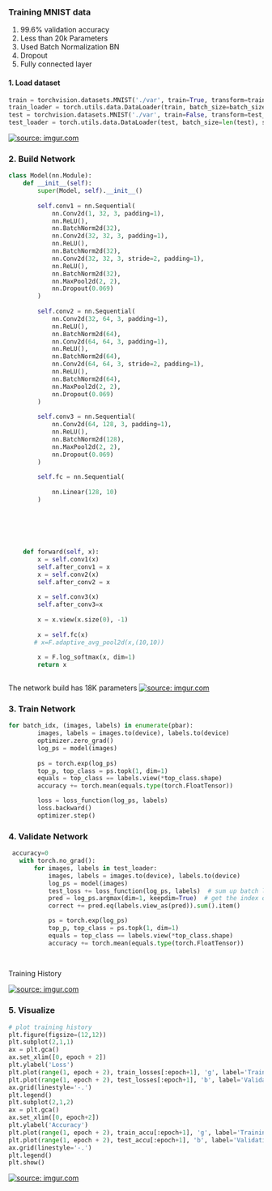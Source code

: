 ### Training MNIST data

1. 99.6% validation accuracy
2. Less than 20k Parameters
3. Used Batch Normalization BN
4. Dropout
5. Fully connected layer 

#### 1. Load dataset

```python
train = torchvision.datasets.MNIST('./var', train=True, transform=train_transform)
train_loader = torch.utils.data.DataLoader(train, batch_size=batch_size, shuffle=True)
test = torchvision.datasets.MNIST('./var', train=False, transform=test_transform)
test_loader = torch.utils.data.DataLoader(test, batch_size=len(test), shuffle=True)

```
<a href="https://imgur.com/y6ct1fm"><img src="https://i.imgur.com/y6ct1fm.png" title="source: imgur.com" /></a>

### 2. Build Network

```python
class Model(nn.Module):
    def __init__(self):
        super(Model, self).__init__()
        
        self.conv1 = nn.Sequential(
            nn.Conv2d(1, 32, 3, padding=1),
            nn.ReLU(),
            nn.BatchNorm2d(32),
            nn.Conv2d(32, 32, 3, padding=1),
            nn.ReLU(),
            nn.BatchNorm2d(32),
            nn.Conv2d(32, 32, 3, stride=2, padding=1),
            nn.ReLU(),
            nn.BatchNorm2d(32),
            nn.MaxPool2d(2, 2),
            nn.Dropout(0.069)
        )
        
        self.conv2 = nn.Sequential(
            nn.Conv2d(32, 64, 3, padding=1),
            nn.ReLU(),
            nn.BatchNorm2d(64),
            nn.Conv2d(64, 64, 3, padding=1),
            nn.ReLU(),
            nn.BatchNorm2d(64),
            nn.Conv2d(64, 64, 3, stride=2, padding=1),
            nn.ReLU(),
            nn.BatchNorm2d(64),
            nn.MaxPool2d(2, 2),
            nn.Dropout(0.069)
        )
        
        self.conv3 = nn.Sequential(
            nn.Conv2d(64, 128, 3, padding=1),
            nn.ReLU(),
            nn.BatchNorm2d(128),
            nn.MaxPool2d(2, 2),
            nn.Dropout(0.069)
        )
       
        self.fc = nn.Sequential(
            
            nn.Linear(128, 10)
        )

            
        
     
                
        
    def forward(self, x):
        x = self.conv1(x)
        self.after_conv1 = x
        x = self.conv2(x)
        self.after_conv2 = x
        
        x = self.conv3(x)
        self.after_conv3=x
        
        x = x.view(x.size(0), -1)
        
        x = self.fc(x)
       # x=F.adaptive_avg_pool2d(x,(10,10))
        
        x = F.log_softmax(x, dim=1)
        return x
        
 ```
 The network build has 18K parameters
 <a href="https://imgur.com/g0iO3IB"><img src="https://i.imgur.com/g0iO3IB.png" title="source: imgur.com" /></a>

### 3. Train Network

```python
for batch_idx, (images, labels) in enumerate(pbar):
        images, labels = images.to(device), labels.to(device)
        optimizer.zero_grad()
        log_ps = model(images)
        
        ps = torch.exp(log_ps)                
        top_p, top_class = ps.topk(1, dim=1)
        equals = top_class == labels.view(*top_class.shape)
        accuracy += torch.mean(equals.type(torch.FloatTensor))

        loss = loss_function(log_ps, labels)
        loss.backward()
        optimizer.step()
 ```     
     
 ### 4. Validate Network
 
 ```python
  accuracy=0
    with torch.no_grad():
        for images, labels in test_loader:
            images, labels = images.to(device), labels.to(device)
            log_ps = model(images)
            test_loss += loss_function(log_ps, labels)  # sum up batch loss
            pred = log_ps.argmax(dim=1, keepdim=True)  # get the index of the max log-probability
            correct += pred.eq(labels.view_as(pred)).sum().item()

            ps = torch.exp(log_ps)
            top_p, top_class = ps.topk(1, dim=1)
            equals = top_class == labels.view(*top_class.shape)
            accuracy += torch.mean(equals.type(torch.FloatTensor))   
            
            
 ```
 Training History
 
 <a href="https://imgur.com/0UlBdCC"><img src="https://i.imgur.com/0UlBdCC.png" title="source: imgur.com" /></a>
 
     
### 5. Visualize 

```python
# plot training history
plt.figure(figsize=(12,12))
plt.subplot(2,1,1)
ax = plt.gca()
ax.set_xlim([0, epoch + 2])
plt.ylabel('Loss')
plt.plot(range(1, epoch + 2), train_losses[:epoch+1], 'g', label='Training Loss')
plt.plot(range(1, epoch + 2), test_losses[:epoch+1], 'b', label='Validation Loss')
ax.grid(linestyle='-.')
plt.legend()
plt.subplot(2,1,2)
ax = plt.gca()
ax.set_xlim([0, epoch+2])
plt.ylabel('Accuracy')
plt.plot(range(1, epoch + 2), train_accu[:epoch+1], 'g', label='Training Accuracy')
plt.plot(range(1, epoch + 2), test_accu[:epoch+1], 'b', label='Validation Accuracy')
ax.grid(linestyle='-.')
plt.legend()
plt.show()       
```

<a href="https://imgur.com/6RBZy3h"><img src="https://i.imgur.com/6RBZy3h.png" title="source: imgur.com" /></a>






